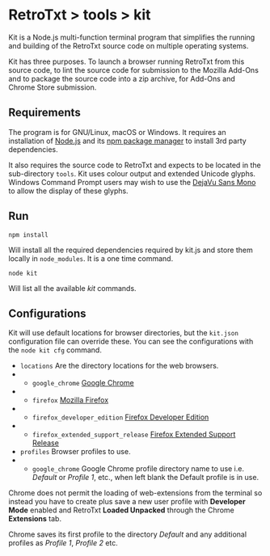 # RetroTxt > tools > kit

Kit is a Node.js multi-function terminal program that simplifies the running and building of the RetroTxt source code on multiple operating systems.

Kit has three purposes. To launch a browser running RetroTxt from this source code, to lint the source code for submission to the Mozilla Add-Ons and to package the source code into a zip archive, for Add-Ons and Chrome Store submission.

## Requirements

The program is for GNU/Linux, macOS or Windows. It requires an installation of [Node.js](https://nodejs.org/en/download/) and its [npm package manager](https://www.npmjs.com/get-npm) to install 3rd party dependencies.

It also requires the source code to RetroTxt and expects to be located in the sub-directory `tools`. Kit uses colour output and extended Unicode glyphs. Windows Command Prompt users may wish to use the [DejaVu Sans Mono](https://dejavu-fonts.github.io) to allow the display of these glyphs.

## Run

`npm install`

Will install all the required dependencies required by kit.js and store them locally in `node_modules`. It is a one time command.

`node kit`

Will list all the available _kit_ commands.

## Configurations

Kit will use default locations for browser directories, but the `kit.json` configuration file can override these. You can see the configurations with the `node kit cfg` command.

- `locations` Are the directory locations for the web browsers.
- - `google_chrome` [Google Chrome](https://www.google.com/chrome/)
- - `firefox` [Mozilla Firefox](https://www.mozilla.org)
- - `firefox_developer_edition` [Firefox Developer Edition](https://www.mozilla.org/en-US/firefox/developer/)
- - `firefox_extended_support_release` [Firefox Extended Support Release](https://www.mozilla.org/en-US/firefox/organizations/)
- `profiles` Browser profiles to use.
- - `google_chrome` Google Chrome profile directory name to use i.e. _Default_ or _Profile 1_, etc., when left blank the Default profile is in use.

Chrome does not permit the loading of web-extensions from the terminal so instead you have to create plus save a new user profile with __Developer Mode__ enabled and RetroTxt __Loaded Unpacked__ through the Chrome __Extensions__ tab.

Chrome saves its first profile to the directory _Default_ and any additional profiles as _Profile 1_, _Profile 2_ etc.